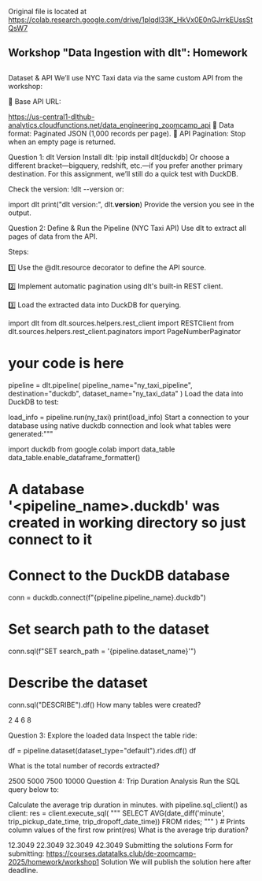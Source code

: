 Original file is located at https://colab.research.google.com/drive/1plqdl33K_HkVx0E0nGJrrkEUssStQsW7

## Workshop "Data Ingestion with dlt": Homework

##

Dataset & API
We’ll use NYC Taxi data via the same custom API from the workshop:

🔹 Base API URL:

https://us-central1-dlthub-analytics.cloudfunctions.net/data_engineering_zoomcamp_api
🔹 Data format: Paginated JSON (1,000 records per page).
🔹 API Pagination: Stop when an empty page is returned.

Question 1: dlt Version
Install dlt:
!pip install dlt[duckdb]
Or choose a different bracket—bigquery, redshift, etc.—if you prefer another primary destination. For this assignment, we’ll still do a quick test with DuckDB.

Check the version:
!dlt --version
or:

import dlt
print("dlt version:", dlt.__version__)
Provide the version you see in the output.

Question 2: Define & Run the Pipeline (NYC Taxi API)
Use dlt to extract all pages of data from the API.

Steps:

1️⃣ Use the @dlt.resource decorator to define the API source.

2️⃣ Implement automatic pagination using dlt's built-in REST client.

3️⃣ Load the extracted data into DuckDB for querying.

import dlt
from dlt.sources.helpers.rest_client import RESTClient
from dlt.sources.helpers.rest_client.paginators import PageNumberPaginator


# your code is here


pipeline = dlt.pipeline(
    pipeline_name="ny_taxi_pipeline",
    destination="duckdb",
    dataset_name="ny_taxi_data"
)
Load the data into DuckDB to test:

load_info = pipeline.run(ny_taxi)
print(load_info)
Start a connection to your database using native duckdb connection and look what tables were generated:"""

import duckdb
from google.colab import data_table
data_table.enable_dataframe_formatter()

# A database '<pipeline_name>.duckdb' was created in working directory so just connect to it

# Connect to the DuckDB database
conn = duckdb.connect(f"{pipeline.pipeline_name}.duckdb")

# Set search path to the dataset
conn.sql(f"SET search_path = '{pipeline.dataset_name}'")

# Describe the dataset
conn.sql("DESCRIBE").df()
How many tables were created?

2
4
6
8

Question 3: Explore the loaded data
Inspect the table ride:

df = pipeline.dataset(dataset_type="default").rides.df()
df

What is the total number of records extracted?

2500
5000
7500
10000
Question 4: Trip Duration Analysis
Run the SQL query below to:

Calculate the average trip duration in minutes.
with pipeline.sql_client() as client:
    res = client.execute_sql(
            """
            SELECT
            AVG(date_diff('minute', trip_pickup_date_time, trip_dropoff_date_time))
            FROM rides;
            """
        )
    # Prints column values of the first row
    print(res)
What is the average trip duration?

12.3049
22.3049
32.3049
42.3049
Submitting the solutions
Form for submitting: https://courses.datatalks.club/de-zoomcamp-2025/homework/workshop1
Solution
We will publish the solution here after deadline.